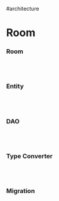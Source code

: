 #architecture

# Room

### Room

<br>
<br>

### Entity

<br>
<br>

### DAO

<br>
<br>

### Type Converter

<br>
<br>

### Migration

